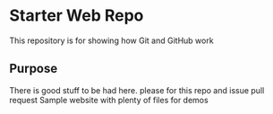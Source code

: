 # Starter Web Repo

This repository is for showing how Git and GitHub work

## Purpose

There is good stuff to be had here.
please for this repo and issue pull request
Sample website with plenty of files for demos
